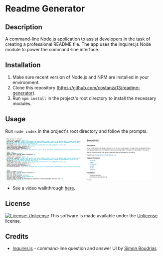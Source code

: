 # Readme Generator

## Description 

A command-line Node.js application to assist developers in the task of creating a professional README file. The app uses the Inquirer.js Node module to power the command-line interface.

## Installation

1. Make sure recent version of Node.js and NPM are installed in your environment.
2. Clone this repository (https://github.com/costanza13/readme-generator).
3. Run `npm install` in the project's root directory to install the necessary modules.


## Usage

Run `node index` in the project's root directory and follow the prompts.

<img src="./assets/media/readme-generator-ui.png" width="49%" />
<img src="./assets/media/readme-generator-out.png" width="44%" />

* See a video walkthrough [here](https://drive.google.com/file/d/1dLd415OsGcCFfzKQdLeymFKwoyIHY4_7/view?usp=sharing).

## License

[![License: Unlicense](https://img.shields.io/badge/license-Unlicense-blue.svg)](http://unlicense.org/) This software is made available under the [Unlicense](http://unlicense.org/) license.

## Credits

* [Inquirer.js](https://github.com/SBoudrias/Inquirer.js) - command-line question and answer UI by [Simon Boudrias](https://github.com/SBoudrias)
